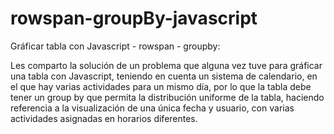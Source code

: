 # rowspan-groupBy-javascript
Gráficar tabla con Javascript - rowspan - groupby:

Les comparto la solución de un problema que alguna vez tuve para gráficar una tabla con Javascript, teniendo en cuenta un sistema de calendario, en el que hay varias actividades para un mismo día, por lo que la tabla debe tener un group by que permita la distribución uniforme de la tabla, haciendo referencia a la visualización de una única fecha y usuario, con varias actividades asignadas en horarios diferentes.
